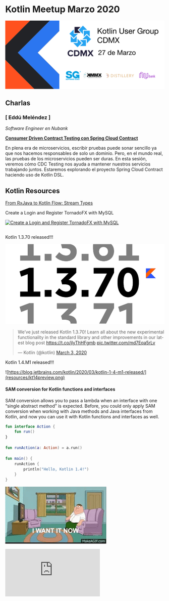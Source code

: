 # Kotlin Meetup Marzo 2020

![Kotlin Meetup Banner](resources/banner.png)

## Charlas 

### [ Eddú Meléndez ]
_Software Engineer en Nubank_

[**Consumer Driven Contract Testing con Spring Cloud Contract**](resources/slide)

En plena era de microservicios, escribir pruebas puede sonar sencillo ya que nos hacemos 
responsables de solo un dominio. Pero, en el mundo real, las pruebas de los microservicios 
pueden ser duras. En esta sesión, veremos cómo CDC Testing nos ayuda a mantener nuestros 
servicios trabajando juntos. Estaremos explorando el proyecto Spring Cloud Contract 
haciendo uso de Kotlin DSL.

## Kotlin Resources

[From RxJava to Kotlin Flow: Stream Types](https://proandroiddev.com/from-rxjava-to-kotlin-flow-stream-types-7916be6cabc2)

Create a Login and Register TornadoFX with MySQL

[![Create a Login and Register TornadoFX with MySQL](resources/createloginandregisterkotlin.png)](https://www.youtube.com/watch?v=WOqHNy-UGfQ&feature=youtu.be)

##

Kotlin 1.3.70 released!!!

![Kotlin 1.3.70](resources/kotlin1_3_70_released.png)
<blockquote class="twitter-tweet"><p lang="en" dir="ltr">We’ve just released Kotlin 1.3.70! Learn all about the new experimental functionality in the standard library and other improvements in our latest blog post <a href="https://t.co/jlyThHFgmb">https://t.co/jlyThHFgmb</a> <a href="https://t.co/md7Eqa5rLv">pic.twitter.com/md7Eqa5rLv</a></p>&mdash; Kotlin (@kotlin) <a href="https://twitter.com/kotlin/status/1234917943970009090?ref_src=twsrc%5Etfw">March 3, 2020</a></blockquote>


Kotlin 1.4.M1 released!!!

![https://blog.jetbrains.com/kotlin/2020/03/kotlin-1-4-m1-released/](resources/kt14preview.png)

#### SAM conversion for Kotlin functions and interfaces

SAM conversion allows you to pass a lambda when an interface with one “single abstract method” is expected. Before, you could only apply SAM conversion when working with Java methods and Java interfaces from Kotlin, and now you can use it with Kotlin functions and interfaces as well.

```kotlin
fun interface Action {
    fun run()
}

fun runAction(a: Action) = a.run()

fun main() {
    runAction {
        println("Hello, Kotlin 1.4!")
    }
}
```

![](resources/iwantitnow.gif)

![How to 1.4](https://kotlinlang.org/eap/install-eap-plugin.html?_ga=2.195523498.741204059.1585349604-1181474551.1546729213)